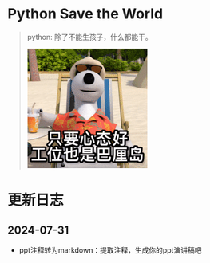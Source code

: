 # Python Save the World

> python: 除了不能生孩子，什么都能干。
>
> ![1722408614444](image/README/1722408614444.png)

# 更新日志

## 2024-07-31

- ppt注释转为markdown：提取注释，生成你的ppt演讲稿吧
